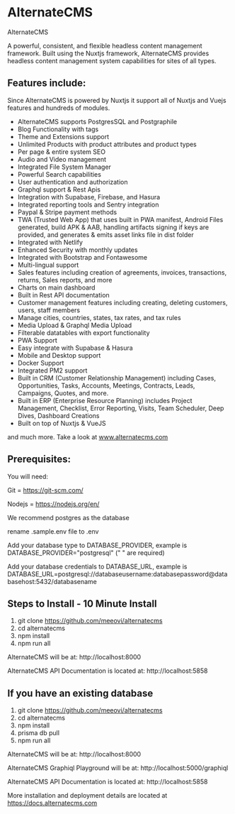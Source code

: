# AlternateCMS
AlternateCMS

A powerful, consistent, and flexible headless content management framework. Built using the Nuxtjs framework, AlternateCMS provides headless content management system capabilities for sites of all types. 

## Features include:

Since AlternateCMS is powered by Nuxtjs it support all of Nuxtjs and Vuejs features and hundreds of modules.

- AlternateCMS supports PostgresSQL and Postgraphile
- Blog Functionality with tags
- Theme and Extensions support
- Unlimited Products with product attributes and product types
- Per page & entire system SEO
- Audio and Video management
- Integrated File System Manager
- Powerful Search capabilities
- User authentication and authorization 
- Graphql support & Rest Apis
- Integration with Supabase, Firebase, and Hasura
- Integrated reporting tools and Sentry integration
- Paypal & Stripe payment methods
- TWA (Trusted Web App) that uses built in PWA manifest, Android Files generated, build APK & AAB, handling artifacts signing if keys are provided, and generates & emits asset links file in dist folder
- Integrated with Netlify
- Enhanced Security with monthly updates
- Integrated with Bootstrap and Fontawesome
- Multi-lingual support
- Sales features including creation of agreements, invoices, transactions, returns, Sales reports, and more
- Charts on main dashboard
- Built in Rest API documentation
- Customer management features including creating, deleting customers, users, staff members
- Manage cities, countries, states, tax rates, and tax rules
- Media Upload & Graphql Media Upload
- Filterable datatables with export functionality
- PWA Support
- Easy integrate with Supabase & Hasura
- Mobile and Desktop support
- Docker Support
- Integrated PM2 support
- Built in CRM (Customer Relationship Management) including Cases, Opportunities, Tasks, Accounts, Meetings, Contracts, Leads, Campaigns, Quotes, and more.
- Built in ERP (Enterprise Resource Planning) includes Project Management, Checklist, Error Reporting, Visits, Team Scheduler, Deep Dives, Dashboard Creations
- Built on top of Nuxtjs & VueJS

and much more. Take a look at www.alternatecms.com 

## Prerequisites:

You will need:

Git = https://git-scm.com/

Nodejs = https://nodejs.org/en/

We recommend postgres as the database 

rename .sample.env file to .env 

Add your database type to DATABASE_PROVIDER, example is DATABASE_PROVIDER="postgresql" (" " are required)

Add your database credentials to DATABASE_URL, example is DATABASE_URL=postgresql://databaseusername:databasepassword@databasehost:5432/databasename

## Steps to Install - 10 Minute Install

1. git clone https://github.com/meeovi/alternatecms
2. cd alternatecms
3. npm install
4. npm run all

AlternateCMS will be at: http://localhost:8000

AlternateCMS API Documentation is located at: http://localhost:5858

## If you have an existing database

1. git clone https://github.com/meeovi/alternatecms
2. cd alternatecms
3. npm install
4. prisma db pull
5. npm run all

AlternateCMS will be at: http://localhost:8000

AlternateCMS Graphiql Playground will be at: http://localhost:5000/graphiql

AlternateCMS API Documentation is located at: http://localhost:5858

More installation and deployment details are located at https://docs.alternatecms.com